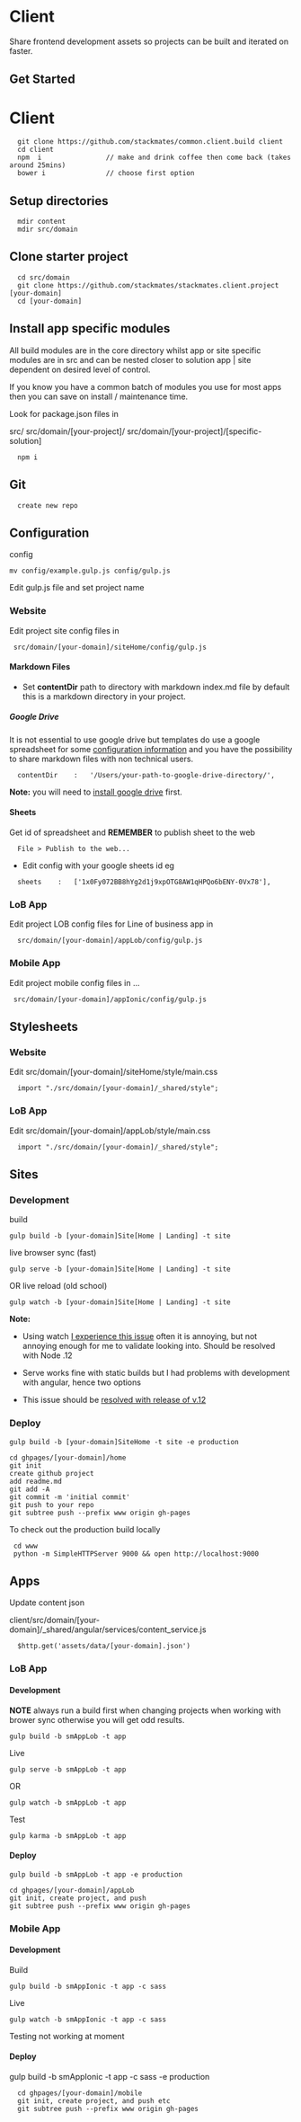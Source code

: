 
# Client

Share frontend development assets so projects can be built and iterated on faster.


## Get Started

# Client

```
  git clone https://github.com/stackmates/common.client.build client
  cd client      
  npm  i                // make and drink coffee then come back (takes around 25mins)
  bower i               // choose first option
```

## Setup directories

```
  mdir content      
  mdir src/domain      
```

## Clone starter project

```
  cd src/domain     
  git clone https://github.com/stackmates/stackmates.client.project [your-domain]     
  cd [your-domain]      
```

## Install app specific modules

All build modules are in the core directory whilst app or site specific modules are in src and can be nested closer to solution app | site dependent on desired level of control.

If you know you have a common batch of modules you use for most apps then you can save on install / maintenance time.

Look for package.json files in 

src/
src/domain/[your-project]/
src/domain/[your-project]/[specific-solution]


```
  npm i    
```




## Git

```  
  create new repo     
```


## Configuration

      
config
```    
mv config/example.gulp.js config/gulp.js     
```

Edit gulp.js file and set project name      

  

### Website

Edit project site config files in 

```
 src/domain/[your-domain]/siteHome/config/gulp.js
```


#### Markdown Files

* Set **contentDir** path to directory with markdown index.md file by default this is a markdown directory in your project.


##### Google Drive

It is not essential to use google drive but templates do use a google spreadsheet for some [configuration information](https://docs.google.com/a/dreamineering.com/spreadsheets/d/1x0Fy072BB8hYg2d1j9xpOTG8AW1qHPQo6bENY-0Vx78/edit#gid=403638115) and you have the possibility to share markdown files with non technical users.


```
  contentDir    :   '/Users/your-path-to-google-drive-directory/',
```

**Note:** you will need to [install google drive](https://tools.google.com/dlpage/drive) first.


#### Sheets

Get id of spreadsheet and **REMEMBER** to publish sheet to the web

```
  File > Publish to the web...
```

* Edit config with your google sheets id eg 

```
  sheets    :   ['1x0Fy072BB8hYg2d1j9xpOTG8AW1qHPQo6bENY-0Vx78'],
```


### LoB App       

Edit project LOB config files for Line of business app in

```
  src/domain/[your-domain]/appLob/config/gulp.js  
```

### Mobile App       

Edit project mobile config files in ...

```
 src/domain/[your-domain]/appIonic/config/gulp.js  
```



## Stylesheets
      

### Website    
Edit src/domain/[your-domain]/siteHome/style/main.css   



```
  import "./src/domain/[your-domain]/_shared/style";  
```

### LoB App  
Edit src/domain/[your-domain]/appLob/style/main.css     

```
  import "./src/domain/[your-domain]/_shared/style";  
```


## Sites
      
### Development

build
```      
gulp build -b [your-domain]Site[Home | Landing] -t site     
```

live
browser sync (fast)
```
gulp serve -b [your-domain]Site[Home | Landing] -t site     
```

OR 
live reload (old school)
```
gulp watch -b [your-domain]Site[Home | Landing] -t site     
```



**Note:** 

* Using watch [I experience this issue](https://github.com/joyent/node/issues/5463) often it is annoying, but not annoying enough for me to validate looking into. Should be resolved with Node .12
* Serve works fine with static builds but I had problems with development with angular, hence two options


* This issue should be [resolved with release of v.12](https://www.bountysource.com/issues/337777-fs-watch-node-52551-carboncore-framework-fseventstreamstart-register_with_server-error-f2d_register_rpc-null-21)


### Deploy
```
gulp build -b [your-domain]SiteHome -t site -e production      
```

```      
cd ghpages/[your-domain]/home     
git init      
create github project     
add readme.md     
git add -A      
git commit -m 'initial commit'
git push to your repo      
git subtree push --prefix www origin gh-pages     
```      


To check out the production build locally 

```
 cd www
 python -m SimpleHTTPServer 9000 && open http://localhost:9000
```


## Apps

Update content json

client/src/domain/[your-domain]/_shared/angular/services/content_service.js

```
  $http.get('assets/data/[your-domain].json')
```
      
### LoB App      

#### Development

**NOTE** always run a build first when changing projects when working with brower sync otherwise you will get odd results.

```      
gulp build -b smAppLob -t app      
```


Live
```      
gulp serve -b smAppLob -t app      
```
OR
```      
gulp watch -b smAppLob -t app      
```

Test
```
gulp karma -b smAppLob -t app 
```

#### Deploy

```
gulp build -b smAppLob -t app -e production      
```

```
cd ghpages/[your-domain]/appLob                
git init, create project, and push      
git subtree push --prefix www origin gh-pages     
```      
      
### Mobile App

#### Development      
 
Build      
```      
gulp build -b smAppIonic -t app -c sass     
```

Live
```
gulp watch -b smAppIonic -t app -c sass     
```      

Testing not working at moment


#### Deploy

gulp build -b smAppIonic -t app -c sass -e production     

```
  cd ghpages/[your-domain]/mobile  
  git init, create project, and push etc     
  git subtree push --prefix www origin gh-pages     
```      
